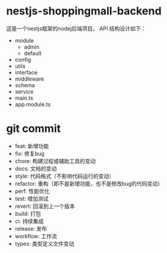 # nestjs-shoppingmall-backend
这是一个nestjs框架的nodej后端项目。
API 结构设计如下：
 - module
    - admin
    - default
 - config
 - utils
 - interface
 - middleware
 - schema
 - service
 - main.ts
 - app.module.ts


# git commit
 - feat: 新增功能
 - fix: 修复bug
 - chore: 构建过程或辅助工具的变动
 - docs: 文档的变动
 - style: 代码格式（不影响代码运行的变动）
 - refactor: 重构（即不是新增功能，也不是修改bug的代码变动）
 - perf: 性能优化
 - test: 增加测试
 - revert: 回滚到上一个版本
 - build: 打包
 - ci: 持续集成
 - release: 发布
 - workflow: 工作流
 - types: 类型定义文件变动